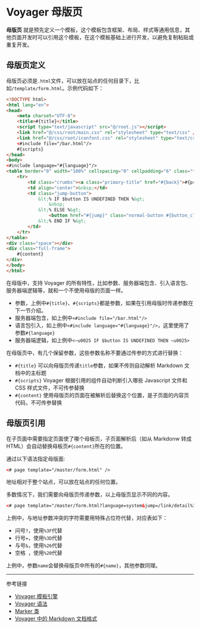 # Voyager 母版页

**母版页** 就是预先定义一个模板，这个模板包含框架、布局、样式等通用信息，其他页面开发时可以引用这个模板，在这个模板基础上进行开发，以避免复制粘贴或重复开发。

## 母版页定义

母版页必须是`.html`文件，可以放在站点的任何目录下，比如`/template/form.html`。示例代码如下：

```html
<!DOCTYPE html>
<html lang="en">
<head>
    <meta charset="UTF-8">
    <title>#{title}</title>
    <script type="text/javascript" src="@/root.js"></script>
    <link href="@/css/root/main.css" rel="stylesheet" type="text/css" />
    <link href="@/css/root/iconfont.css" rel="stylesheet" type="text/css" />
    <#include file="/bar.html"/>
    #{scripts}
</head>
<body>
<#include language="#{language}"/>
<table border="0" width="100%" cellspacing="0" cellpadding="6" class="title-area" fixed="yes">
    <tr>
        <td class="crumbs"><a class="primary-title" href="#{back}">#{previous}</a> <i class="iconfont icon-right"></i> #{crumb}</td>
        <td align="center">&nbsp;</td>
        <td class="jump-button">
            &lt;% IF $button IS UNDEFINED THEN %&gt;
                &nbsp;
            &lt;% ELSE %&gt;
                <button href="#{jump}" class="normal-button #{button_class}"> &nbsp; &nbsp; #{button} &nbsp; &nbsp; </button>
            &lt;% END IF %&gt;
        </td>
    </tr>
</table>
<div class="space"></div>
<div class="full-frame">
    #{content}
</div>
</body>
</html>
```

在母版中，支持 Voyager 的所有特性，比如参数、服务器端包含、引入语言包、服务器端逻辑等，就和一个不使用母版的页面一样。

* 参数，上例中`#{title}`、`#{scripts}`都是参数，如果在引用母版时传递参数在下一节介绍。
* 服务器端包含，如上例中`<#include file="/bar.html"/>`
* 语言包引入，如上例中`<#include language="#{language}"/>`，这里使用了参数`#{language}`
* 服务器端逻辑，如上例中`<~u0025 IF $button IS UNDEFINED THEN ~u0025>`

在母版页中，有几个保留参数，这些参数名称不要通过传参的方式进行替换：

* `#{title}` 可以向母版页传递`title`参数，如果不传则自动解析 Markdown 文档中的主标题
* `#{scripts}` Voyager 根据引用的组件自动判断引入哪些 Javascript 文件和 CSS 样式文件，不可传参替换
* `#{content}` 使用母版页的页面在被解析后替换这个位置，是子页面的内容页代码，不可传参替换

## 母版页引用

在子页面中需要指定页面使了哪个母板页，子页面解析后（如从 Markdonw 转成 HTML）会自动替换母板页`#{content}`所在的位置。

通过以下语法指定母版面:

```html
<# page template="/master/form.html" />
```

地址相对于整个站点，可以放在站点的任何位置。

多数情况下，我们需要向母版页传递参数，以上母版页显示不同的内容。

```html
<# page template="/master/form.html?language=system&jump=/link/detail%3Fname%3DTome%26age%3D18&button=Create%20Item" />
```

上例中，与地址参数冲突的字符需要用特殊占位符代替，对应表如下：

* 问号`?`，使用`%3F`代替
* 行号`=`，使用`%3D`代替
* 与号`&`，使用`%26`代替
* 空格` `，使用`%20`代替

上例中，参数`name`会替换母版页中所有的`#{name}`，其他参数同理。


---
参考链接

* [Voyager 模板引擎](/voyager/overview.md)
* [Voyager 语法](/voyager/syntax.md)
* [Marker 类](/voyager/marker.md)
* [Voyager 中的 Markdown 文档格式](/voyager/markdown.md)
